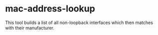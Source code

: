 # mac-address-lookup
This tool builds a list of all non-loopback interfaces which then matches with their manufacturer.

